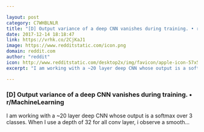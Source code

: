 ```yaml
---

layout: post
category: C7WHBLNLR
title: "[D] Output variance of a deep CNN vanishes during training. • r/MachineLearning"
date: 2017-12-14 18:18:47
link: https://vrhk.co/2CjKaJ1
image: https://www.redditstatic.com/icon.png
domain: reddit.com
author: "reddit"
icon: http://www.redditstatic.com/desktop2x/img/favicon/apple-icon-57x57.png
excerpt: "I am working with a ~20 layer deep CNN whose output is a softmax over 3 classes. When I use a depth of 32 for all conv layer, i observe a smooth..."

---
```


### [D] Output variance of a deep CNN vanishes during training. • r/MachineLearning

I am working with a ~20 layer deep CNN whose output is a softmax over 3 classes. When I use a depth of 32 for all conv layer, i observe a smooth...